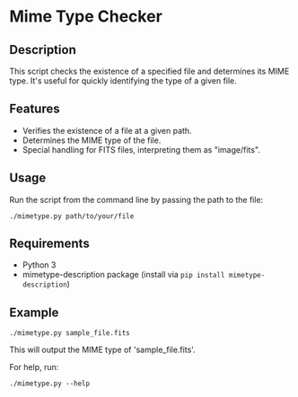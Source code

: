 # Mime Type Checker

## Description
This script checks the existence of a specified file and determines its MIME type. It's useful for quickly identifying the type of a given file.

## Features
- Verifies the existence of a file at a given path.
- Determines the MIME type of the file.
- Special handling for FITS files, interpreting them as "image/fits".

## Usage
Run the script from the command line by passing the path to the file:

```shell
./mimetype.py path/to/your/file
```

Requirements
------------
*   Python 3
*   mimetype-description package (install via `pip install mimetype-description`)

Example
-------
```shell
./mimetype.py sample_file.fits
```

This will output the MIME type of 'sample\_file.fits'.

For help, run:

```shell
./mimetype.py --help
```